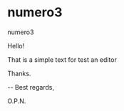 # numero3
numero3

Hello!

That is a simple text for test an editor

Thanks.

--
 Best regards,
 
 O.P.N.
